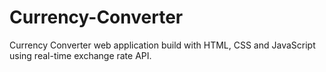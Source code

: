 # Currency-Converter
Currency Converter web application build with HTML, CSS and JavaScript using real-time exchange rate API.
